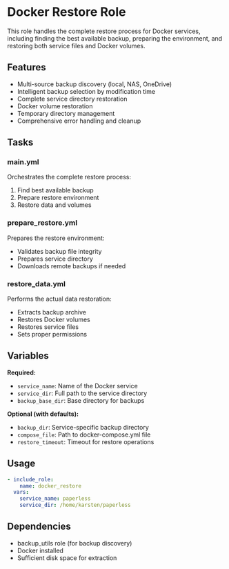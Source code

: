 # Docker Restore Role

This role handles the complete restore process for Docker services, including finding the best available backup, preparing the environment, and restoring both service files and Docker volumes.

## Features

- Multi-source backup discovery (local, NAS, OneDrive)
- Intelligent backup selection by modification time
- Complete service directory restoration
- Docker volume restoration
- Temporary directory management
- Comprehensive error handling and cleanup

## Tasks

### main.yml
Orchestrates the complete restore process:
1. Find best available backup
2. Prepare restore environment
3. Restore data and volumes

### prepare_restore.yml
Prepares the restore environment:
- Validates backup file integrity
- Prepares service directory
- Downloads remote backups if needed

### restore_data.yml
Performs the actual data restoration:
- Extracts backup archive
- Restores Docker volumes
- Restores service files
- Sets proper permissions

## Variables

**Required:**
- `service_name`: Name of the Docker service
- `service_dir`: Full path to the service directory
- `backup_base_dir`: Base directory for backups

**Optional (with defaults):**
- `backup_dir`: Service-specific backup directory
- `compose_file`: Path to docker-compose.yml file
- `restore_timeout`: Timeout for restore operations

## Usage

```yaml
- include_role:
    name: docker_restore
  vars:
    service_name: paperless
    service_dir: /home/karsten/paperless
```

## Dependencies

- backup_utils role (for backup discovery)
- Docker installed
- Sufficient disk space for extraction
